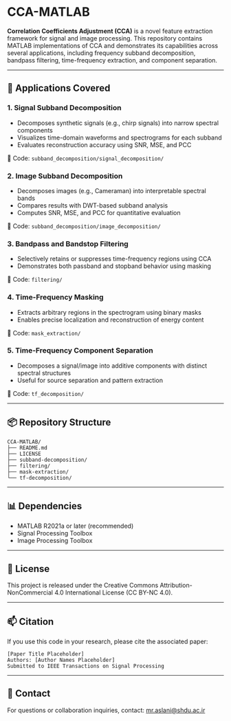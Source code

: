 # CCA-MATLAB

**Correlation Coefficients Adjustment (CCA)** is a novel feature extraction framework for signal and image processing. This repository contains MATLAB implementations of CCA and demonstrates its capabilities across several applications, including frequency subband decomposition, bandpass filtering, time-frequency extraction, and component separation.

---

## 🔬 Applications Covered

### 1. Signal Subband Decomposition

- Decomposes synthetic signals (e.g., chirp signals) into narrow spectral components
- Visualizes time-domain waveforms and spectrograms for each subband
- Evaluates reconstruction accuracy using SNR, MSE, and PCC

📁 Code: `subband_decomposition/signal_decomposition/`

### 2. Image Subband Decomposition

- Decomposes images (e.g., Cameraman) into interpretable spectral bands
- Compares results with DWT-based subband analysis
- Computes SNR, MSE, and PCC for quantitative evaluation

📁 Code: `subband_decomposition/image_decomposition/`

### 3. Bandpass and Bandstop Filtering

- Selectively retains or suppresses time-frequency regions using CCA
- Demonstrates both passband and stopband behavior using masking

📁 Code: `filtering/`

### 4. Time-Frequency Masking

- Extracts arbitrary regions in the spectrogram using binary masks
- Enables precise localization and reconstruction of energy content

📁 Code: `mask_extraction/`

### 5. Time-Frequency Component Separation

- Decomposes a signal/image into additive components with distinct spectral structures
- Useful for source separation and pattern extraction

📁 Code: `tf_decomposition/`

---

## 📦 Repository Structure

```
CCA-MATLAB/
├── README.md
├── LICENSE
├── subband-decomposition/
├── filtering/
├── mask-extraction/
└── tf-decomposition/             
```

---

## 📊 Dependencies

- MATLAB R2021a or later (recommended)
- Signal Processing Toolbox
- Image Processing Toolbox

---

## 📄 License

This project is released under the Creative Commons Attribution-NonCommercial 4.0 International License (CC BY-NC 4.0).

---

## 📫 Citation

If you use this code in your research, please cite the associated paper:

```
[Paper Title Placeholder]
Authors: [Author Names Placeholder]
Submitted to IEEE Transactions on Signal Processing
```

---

## 🔗 Contact

For questions or collaboration inquiries, contact: mr.aslani@shdu.ac.ir

